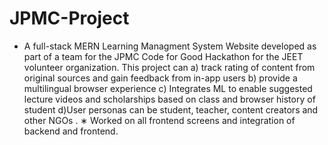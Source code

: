 # JPMC-Project

* A full-stack MERN Learning Managment System Website developed as part of a team for the JPMC Code for Good
Hackathon for the JEET volunteer organization. 
This project can a) track rating of content from original sources and
gain feedback from in-app users b) provide a multilingual browser experience c) Integrates ML to enable suggested
lecture videos and scholarships based on class and browser history of student d)User personas can be student, teacher,
content creators and other NGOs .
∗ Worked on all frontend screens and integration of backend and frontend.
